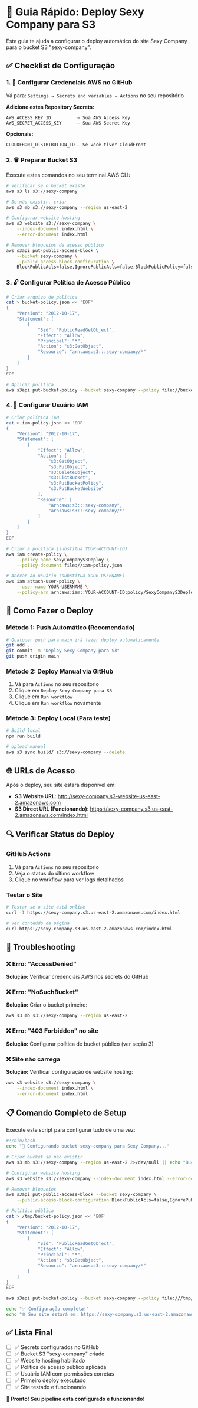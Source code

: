 # 🚀 Guia Rápido: Deploy Sexy Company para S3

Este guia te ajuda a configurar o deploy automático do site Sexy Company para o bucket S3 "sexy-company".

## ✅ Checklist de Configuração

### 1. 🔑 Configurar Credenciais AWS no GitHub

Vá para: `Settings → Secrets and variables → Actions` no seu repositório

**Adicione estes Repository Secrets:**
```
AWS_ACCESS_KEY_ID          ← Sua AWS Access Key
AWS_SECRET_ACCESS_KEY      ← Sua AWS Secret Key
```

**Opcionais:**
```
CLOUDFRONT_DISTRIBUTION_ID ← Se você tiver CloudFront
```

### 2. 🪣 Preparar Bucket S3

Execute estes comandos no seu terminal AWS CLI:

```bash
# Verificar se o bucket existe
aws s3 ls s3://sexy-company

# Se não existir, criar
aws s3 mb s3://sexy-company --region us-east-2

# Configurar website hosting
aws s3 website s3://sexy-company \
    --index-document index.html \
    --error-document index.html

# Remover bloqueios de acesso público
aws s3api put-public-access-block \
    --bucket sexy-company \
    --public-access-block-configuration \
    BlockPublicAcls=false,IgnorePublicAcls=false,BlockPublicPolicy=false,RestrictPublicBuckets=false
```

### 3. 🔓 Configurar Política de Acesso Público

```bash
# Criar arquivo de política
cat > bucket-policy.json << 'EOF'
{
    "Version": "2012-10-17",
    "Statement": [
        {
            "Sid": "PublicReadGetObject",
            "Effect": "Allow",
            "Principal": "*",
            "Action": "s3:GetObject",
            "Resource": "arn:aws:s3:::sexy-company/*"
        }
    ]
}
EOF

# Aplicar política
aws s3api put-bucket-policy --bucket sexy-company --policy file://bucket-policy.json
```

### 4. 👤 Configurar Usuário IAM

```bash
# Criar política IAM
cat > iam-policy.json << 'EOF'
{
    "Version": "2012-10-17",
    "Statement": [
        {
            "Effect": "Allow",
            "Action": [
                "s3:GetObject",
                "s3:PutObject",
                "s3:DeleteObject", 
                "s3:ListBucket",
                "s3:PutBucketPolicy",
                "s3:PutBucketWebsite"
            ],
            "Resource": [
                "arn:aws:s3:::sexy-company",
                "arn:aws:s3:::sexy-company/*"
            ]
        }
    ]
}
EOF

# Criar a política (substitua YOUR-ACCOUNT-ID)
aws iam create-policy \
    --policy-name SexyCompanyS3Deploy \
    --policy-document file://iam-policy.json

# Anexar ao usuário (substitua YOUR-USERNAME)
aws iam attach-user-policy \
    --user-name YOUR-USERNAME \
    --policy-arn arn:aws:iam::YOUR-ACCOUNT-ID:policy/SexyCompanyS3Deploy
```

## 🚀 Como Fazer o Deploy

### Método 1: Push Automático (Recomendado)
```bash
# Qualquer push para main irá fazer deploy automaticamente
git add .
git commit -m "Deploy Sexy Company para S3"
git push origin main
```

### Método 2: Deploy Manual via GitHub
1. Vá para `Actions` no seu repositório
2. Clique em `Deploy Sexy Company para S3`
3. Clique em `Run workflow`
4. Clique em `Run workflow` novamente

### Método 3: Deploy Local (Para teste)
```bash
# Build local
npm run build

# Upload manual
aws s3 sync build/ s3://sexy-company --delete
```

## 🌐 URLs de Acesso

Após o deploy, seu site estará disponível em:

- **S3 Website URL**: http://sexy-company.s3-website-us-east-2.amazonaws.com
- **S3 Direct URL (Funcionando)**: https://sexy-company.s3.us-east-2.amazonaws.com/index.html

## 🔍 Verificar Status do Deploy

### GitHub Actions
1. Vá para `Actions` no seu repositório
2. Veja o status do último workflow
3. Clique no workflow para ver logs detalhados

### Testar o Site
```bash
# Testar se o site está online
curl -I https://sexy-company.s3.us-east-2.amazonaws.com/index.html

# Ver conteúdo da página
curl https://sexy-company.s3.us-east-2.amazonaws.com/index.html
```

## 🐛 Troubleshooting

### ❌ Erro: "AccessDenied" 
**Solução:** Verificar credenciais AWS nos secrets do GitHub

### ❌ Erro: "NoSuchBucket"
**Solução:** Criar o bucket primeiro:
```bash
aws s3 mb s3://sexy-company --region us-east-2
```

### ❌ Erro: "403 Forbidden" no site
**Solução:** Configurar política de bucket público (ver seção 3)

### ❌ Site não carrega
**Solução:** Verificar configuração de website hosting:
```bash
aws s3 website s3://sexy-company \
    --index-document index.html \
    --error-document index.html
```

## 📋 Comando Completo de Setup

Execute este script para configurar tudo de uma vez:

```bash
#!/bin/bash
echo "🚀 Configurando bucket sexy-company para Sexy Company..."

# Criar bucket se não existir
aws s3 mb s3://sexy-company --region us-east-2 2>/dev/null || echo "Bucket já existe"

# Configurar website hosting
aws s3 website s3://sexy-company --index-document index.html --error-document index.html

# Remover bloqueios
aws s3api put-public-access-block --bucket sexy-company \
    --public-access-block-configuration BlockPublicAcls=false,IgnorePublicAcls=false,BlockPublicPolicy=false,RestrictPublicBuckets=false

# Política pública
cat > /tmp/bucket-policy.json << 'EOF'
{
    "Version": "2012-10-17",
    "Statement": [
        {
            "Sid": "PublicReadGetObject",
            "Effect": "Allow", 
            "Principal": "*",
            "Action": "s3:GetObject",
            "Resource": "arn:aws:s3:::sexy-company/*"
        }
    ]
}
EOF

aws s3api put-bucket-policy --bucket sexy-company --policy file:///tmp/bucket-policy.json

echo "✅ Configuração completa!"
echo "🌐 Seu site estará em: https://sexy-company.s3.us-east-2.amazonaws.com/index.html"
```

## ✅ Lista Final

- [ ] ✅ Secrets configurados no GitHub
- [ ] ✅ Bucket S3 "sexy-company" criado
- [ ] ✅ Website hosting habilitado
- [ ] ✅ Política de acesso público aplicada
- [ ] ✅ Usuário IAM com permissões corretas
- [ ] ✅ Primeiro deploy executado
- [ ] ✅ Site testado e funcionando

**🎉 Pronto! Seu pipeline está configurado e funcionando!**